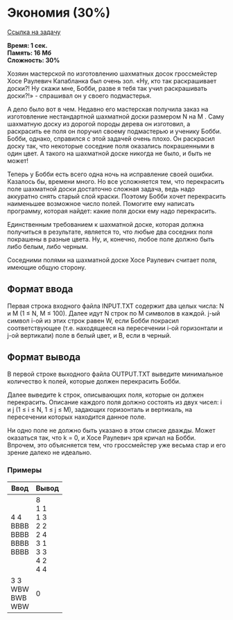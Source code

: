 <h1 class="title">Экономия (30%)</h1>
<p><a href="https://acmp.ru/index.asp?main=task&id_task=811" target="_blank">Ссылка на задачу</a></p>
<p><b>Время: 1 сек.<br>Память: 16 Мб<br>Сложность: 30%</b></p>
<p>Хозяин мастерской по изготовлению шахматных досок гроссмейстер Хосе Раулевич Капабланка был очень зол. «Ну, кто так раскрашивает доски?! Ну скажи мне, Бобби, разве я тебя так учил раскрашивать доски?!» - спрашивал он у своего подмастерья.</p>
<p>А дело было вот в чем. Недавно его мастерская получила заказ на изготовление нестандартной шахматной доски размером N на M . Саму шахматную доску из дорогой породы дерева он изготовил, а раскрасить ее поля он поручил своему подмастерью и ученику Бобби. Бобби, однако, справился с этой задачей очень плохо. Он раскрасил доску так, что некоторые соседние поля оказались покрашенными в один цвет. А такого на шахматной доске никогда не было, и быть не может!</p>
<p>Теперь у Бобби есть всего одна ночь на исправление своей ошибки. Казалось бы, времени много. Но все усложняется тем, что перекрасить поле шахматной доски достаточно сложная задача, ведь надо аккуратно снять старый слой краски. Поэтому Бобби хочет перекрасить наименьшее возможное число полей. Помогите ему написать программу, которая найдет: какие поля доски ему надо перекрасить.</p>
<p>Единственным требованием к шахматной доске, которая должна получиться в результате, является то, что любые два соседних поля покрашены в разные цвета. Ну, и, конечно, любое поле должно быть либо белым, либо черным.</p>
<p>Соседними полями на шахматной доске Хосе Раулевич считает поля, имеющие общую сторону.</p>
<h2>Формат ввода</h2>
<p class="text">Первая строка входного файла INPUT.TXT содержит два целых числа: N и M (1 ≤ N, M ≤ 100). Далее идут N строк по M символов в каждой. j-ый символ i-ой из этих строк равен W, если Бобби покрасил соответствующее (т.е. находящееся на пересечении i-ой горизонтали и j-ой вертикали) поле в белый цвет, и B, если в черный.</p>
<h2>Формат вывода</h2>
<p>В первой строке выходного файла OUTPUT.TXT выведите минимальное количество k полей, которые должен перекрасить Бобби.</p>
<p>Далее выведите k строк, описывающих поля, которые он должен перекрасить. Описание каждого поля должно состоять из двух чисел: i и j (1 ≤ i ≤ N, 1 ≤ j ≤ M), задающих горизонталь и вертикаль, на пересечении которых находится данное поле.</p>
<p>Ни одно поле не должно быть указано в этом списке дважды. Может оказаться так, что k = 0, и Хосе Раулевич зря кричал на Бобби. Впрочем, это объясняется тем, что гроссмейстер уже весьма стар и его зрение далеко не идеально.</p>
<h3>Примеры</h3>
<table class="sample-tests">
  <thead>
     <tr>
        <th>Ввод</th>
        <th>Вывод</th>
     </tr>
  </thead>
  <tbody>
     <tr>
        <td>4 4<br>
            BBBB<br>
            BBBB<br>
            BBBB<br>
            BBBB</td>
        <td>8<br>
            1 1<br>
            1 3<br>
            2 2<br>
            2 4<br>
            3 1<br>
            3 3<br>
            4 2<br>
            4 4</td>
     </tr>
     <tr>
         <td>3 3<br>
             WBW<br>
             BWB<br>
             WBW</td>
         <td>0</td>
      </tr>
  </tbody>
</table>